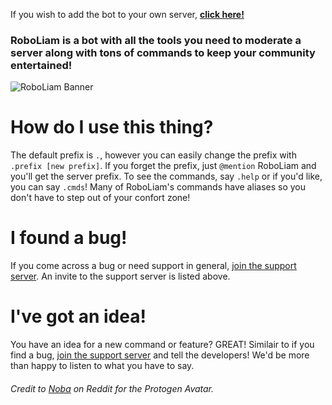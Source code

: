 If you wish to add the bot to your own server, [**click here!**](https://discordapp.com/api/oauth2/authorize?client_id=694637394300895273&permissions=8&scope=bot)

### RoboLiam is a bot with all the tools you need to moderate a server along with tons of commands to keep your community entertained!

![RoboLiam Banner](https://repository-images.githubusercontent.com/252278043/e73c6000-742f-11ea-9bb2-3744210750be)

# How do I use this thing?
The default prefix is `.`, however you can easily change the prefix with `.prefix [new prefix]`. If you forget the prefix, just `@mention` RoboLiam and you'll get the server prefix. To see the commands, say `.help` or if you'd like, you can say `.cmds`! Many of RoboLiam's commands have aliases so you don't have to step out of your confort zone!

# I found a bug!
If you come across a bug or need support in general, [join the support server](https://discord.gg/QFMjF2j). An invite to the support server is listed above.

# I've got an idea!
You have an idea for a new command or feature? GREAT! Similair to if you find a bug, [join the support server](https://discord.gg/QFMjF2j) and tell the developers! We'd be more than happy to listen to what you have to say.

###### Credit to [Noba](https://www.reddit.com/user/N0ba/) on Reddit for the Protogen Avatar.
